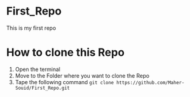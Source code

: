# First_Repo
This is my first repo

# How to clone this Repo 
01. Open the terminal 
02. Move to the Folder where you want to clone the Repo
03. Tape the following command 
`git clone https://github.com/Maher-Souid/First_Repo.git`
